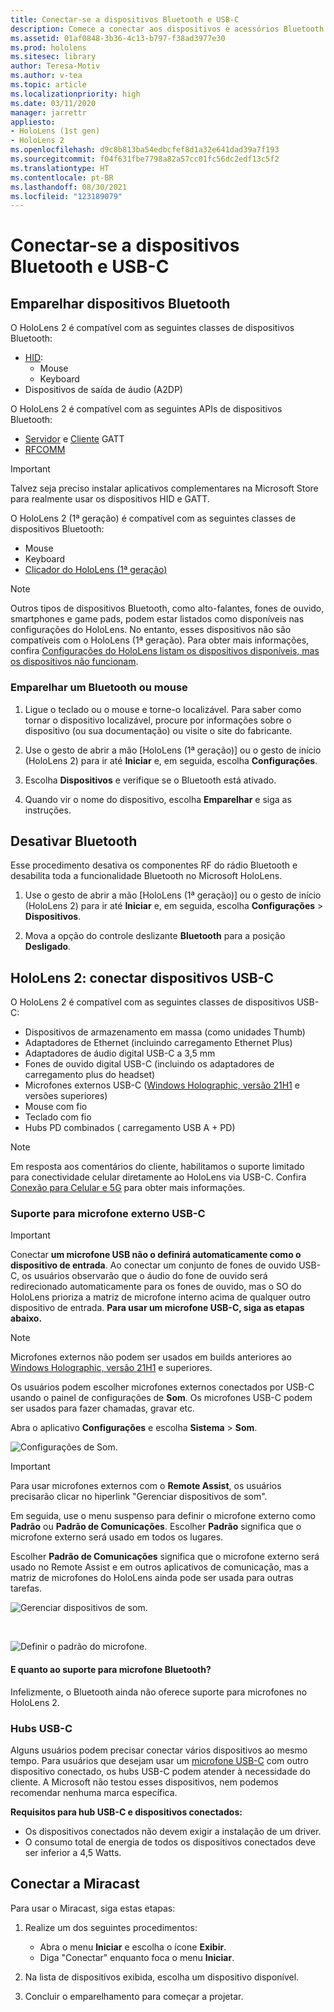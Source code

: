 ```yaml
---
title: Conectar-se a dispositivos Bluetooth e USB-C
description: Comece a conectar aos dispositivos e acessórios Bluetooth e USB C a partir de seus dispositivos de realidade mista HoloLens.
ms.assetid: 01af0848-3b36-4c13-b797-f38ad3977e30
ms.prod: hololens
ms.sitesec: library
author: Teresa-Motiv
ms.author: v-tea
ms.topic: article
ms.localizationpriority: high
ms.date: 03/11/2020
manager: jarrettr
appliesto:
- HoloLens (1st gen)
- HoloLens 2
ms.openlocfilehash: d9c8b813ba54edbcfef8d1a32e641dad39a7f193
ms.sourcegitcommit: f04f631fbe7798a82a57cc01fc56dc2edf13c5f2
ms.translationtype: HT
ms.contentlocale: pt-BR
ms.lasthandoff: 08/30/2021
ms.locfileid: "123189079"
---
```

# <a name="connect-to-bluetooth-and-usb-c-devices"></a>Conectar-se a dispositivos Bluetooth e USB-C

## <a name="pair-bluetooth-devices"></a>Emparelhar dispositivos Bluetooth

O HoloLens 2 é compatível com as seguintes classes de dispositivos Bluetooth:

- [HID](/windows-hardware/drivers/hid/):
    - Mouse
    - Keyboard
- Dispositivos de saída de áudio (A2DP)

O HoloLens 2 é compatível com as seguintes APIs de dispositivos Bluetooth:
- [Servidor](/windows/uwp/devices-sensors/gatt-server) e [Cliente](/windows/uwp/devices-sensors/gatt-client) GATT
- [RFCOMM](/windows/uwp/devices-sensors/send-or-receive-files-with-rfcomm)
>[!IMPORTANT]
> Talvez seja preciso instalar aplicativos complementares na Microsoft Store para realmente usar os dispositivos HID e GATT.

O HoloLens 2 (1ª geração) é compatível com as seguintes classes de dispositivos Bluetooth:

- Mouse
- Keyboard
- [Clicador do HoloLens (1ª geração)](hololens1-clicker.md)

> [!NOTE]
> Outros tipos de dispositivos Bluetooth, como alto-falantes, fones de ouvido, smartphones e game pads, podem estar listados como disponíveis nas configurações do HoloLens. No entanto, esses dispositivos não são compatíveis com o HoloLens (1ª geração). Para obter mais informações, confira [Configurações do HoloLens listam os dispositivos disponíveis, mas os dispositivos não funcionam](hololens-troubleshooting.md#devices-listed-as-available-in-settings-dont-work).

### <a name="pair-a-bluetooth-keyboard-or-mouse"></a>Emparelhar um Bluetooth ou mouse

1. Ligue o teclado ou o mouse e torne-o localizável. Para saber como tornar o dispositivo localizável, procure por informações sobre o dispositivo (ou sua documentação) ou visite o site do fabricante.

1. Use o gesto de abrir a mão [HoloLens (1ª geração)] ou o gesto de início (HoloLens 2) para ir até **Iniciar** e, em seguida, escolha **Configurações**.

1. Escolha **Dispositivos** e verifique se o Bluetooth está ativado.  

1. Quando vir o nome do dispositivo, escolha **Emparelhar** e siga as instruções.

## <a name="disable-bluetooth"></a>Desativar Bluetooth

Esse procedimento desativa os componentes RF do rádio Bluetooth e desabilita toda a funcionalidade Bluetooth no Microsoft HoloLens.

1. Use o gesto de abrir a mão [HoloLens (1ª geração)] ou o gesto de início (HoloLens 2) para ir até **Iniciar** e, em seguida, escolha **Configurações** > **Dispositivos**.

1. Mova a opção do controle deslizante **Bluetooth** para a posição **Desligado**.

## <a name="hololens-2-connect-usb-c-devices"></a>HoloLens 2: conectar dispositivos USB-C

O HoloLens 2 é compatível com as seguintes classes de dispositivos USB-C:

- Dispositivos de armazenamento em massa (como unidades Thumb)
- Adaptadores de Ethernet (incluindo carregamento Ethernet Plus)
- Adaptadores de áudio digital USB-C a 3,5 mm
- Fones de ouvido digital USB-C (incluindo os adaptadores de carregamento plus do headset)
- Microfones externos USB-C ([Windows Holographic, versão 21H1](hololens-release-notes.md#windows-holographic-version-21h1) e versões superiores)
- Mouse com fio
- Teclado com fio
- Hubs PD combinados ( carregamento USB A + PD)


> [!NOTE]
> Em resposta aos comentários do cliente, habilitamos o suporte limitado para conectividade celular diretamente ao HoloLens via USB-C. Confira [Conexão para Celular e 5G](hololens-cellular.md) para obter mais informações.

### <a name="usb-c-external-microphone-support"></a>Suporte para microfone externo USB-C

> [!IMPORTANT]
> Conectar **um microfone USB não o definirá automaticamente como o dispositivo de entrada**. Ao conectar um conjunto de fones de ouvido USB-C, os usuários observarão que o áudio do fone de ouvido será redirecionado automaticamente para os fones de ouvido, mas o SO do HoloLens prioriza a matriz de microfone interno acima de qualquer outro dispositivo de entrada. **Para usar um microfone USB-C, siga as etapas abaixo.**

> [!NOTE]
> Microfones externos não podem ser usados em builds anteriores ao [Windows Holographic, versão 21H1](hololens-release-notes.md#windows-holographic-version-21h1) e superiores. 

Os usuários podem escolher microfones externos conectados por USB-C usando o painel de configurações de **Som**. Os microfones USB-C podem ser usados para fazer chamadas, gravar etc.

Abra o aplicativo **Configurações** e escolha **Sistema** > **Som**.

![Configurações de Som.](images/usbc-mic-1.jpg)

> [!IMPORTANT]
> Para usar microfones externos com o **Remote Assist**, os usuários precisarão clicar no hiperlink "Gerenciar dispositivos de som".
>
> Em seguida, use o menu suspenso para definir o microfone externo como **Padrão** ou **Padrão de Comunicações**. Escolher **Padrão** significa que o microfone externo será usado em todos os lugares.
>
> Escolher **Padrão de Comunicações** significa que o microfone externo será usado no Remote Assist e em outros aplicativos de comunicação, mas a matriz de microfones do HoloLens ainda pode ser usada para outras tarefas.

![Gerenciar dispositivos de som.](images/usbc-mic-2.png)

<br>

![Definir o padrão do microfone.](images/usbc-mic-3.jpg)

#### <a name="what-about-bluetooth-microphone-support"></a>E quanto ao suporte para microfone Bluetooth?

Infelizmente, o Bluetooth ainda não oferece suporte para microfones no HoloLens 2.

### <a name="usb-c-hubs"></a>Hubs USB-C

Alguns usuários podem precisar conectar vários dispositivos ao mesmo tempo. Para usuários que desejam usar um [microfone USB-C](#usb-c-external-microphone-support) com outro dispositivo conectado, os hubs USB-C podem atender à necessidade do cliente. A Microsoft não testou esses dispositivos, nem podemos recomendar nenhuma marca específica.

**Requisitos para hub USB-C e dispositivos conectados:**

- Os dispositivos conectados não devem exigir a instalação de um driver.
- O consumo total de energia de todos os dispositivos conectados deve ser inferior a 4,5 Watts.

## <a name="connect-to-miracast"></a>Conectar a Miracast

Para usar o Miracast, siga estas etapas:

1. Realize um dos seguintes procedimentos:  

   - Abra o menu **Iniciar** e escolha o ícone **Exibir**.
   - Diga "Conectar" enquanto foca o menu **Iniciar**.  

1. Na lista de dispositivos exibida, escolha um dispositivo disponível.

1. Concluir o emparelhamento para começar a projetar.
